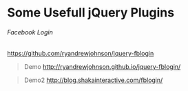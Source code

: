 # Some Usefull jQuery Plugins

###### Facebook Login

https://github.com/ryandrewjohnson/jquery-fblogin

> Demo http://ryandrewjohnson.github.io/jquery-fblogin/

> Demo2 http://blog.shakainteractive.com/fblogin/

